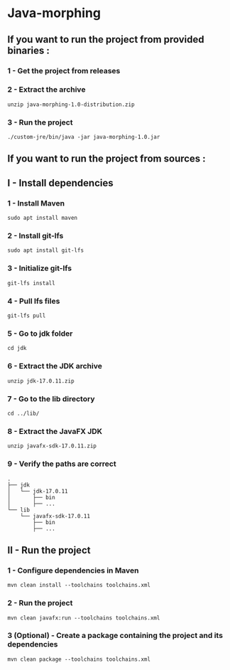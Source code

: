 # Java-morphing

## If you want to run the project from provided binaries :
### 1 - Get the project from releases
### 2 - Extract the archive
    unzip java-morphing-1.0-distribution.zip
### 3 - Run the project
    ./custom-jre/bin/java -jar java-morphing-1.0.jar

## If you want to run the project from sources :
## I - Install dependencies
### 1 - Install Maven
    sudo apt install maven
### 2 - Install git-lfs
    sudo apt install git-lfs
### 3 - Initialize git-lfs
    git-lfs install
### 4 - Pull lfs files
    git-lfs pull
### 5 - Go to jdk folder
    cd jdk
### 6 - Extract the JDK archive
    unzip jdk-17.0.11.zip
### 7 - Go to the lib directory
    cd ../lib/
### 8 - Extract the JavaFX JDK
    unzip javafx-sdk-17.0.11.zip
### 9 - Verify the paths are correct
    .
    ├── jdk
    │   └── jdk-17.0.11
    │       ├── bin
    │       ├── ...
    └── lib
        └── javafx-sdk-17.0.11
            ├── bin
            ├── ...
## II - Run the project
### 1 - Configure dependencies in Maven
    mvn clean install --toolchains toolchains.xml
### 2 - Run the project
    mvn clean javafx:run --toolchains toolchains.xml
### 3 (Optional) - Create a package containing the project and its dependencies
    mvn clean package --toolchains toolchains.xml